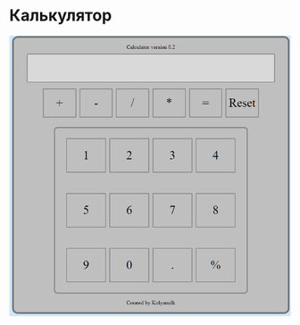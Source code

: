 # Калькулятор
![Иллюстрация к проекту](https://github.com/Kolyamilk/2.App.calculator-old/blob/main/myCalculateOld.png)